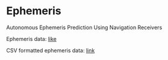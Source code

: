 # Ephemeris
Autonomous Ephemeris Prediction Using Navigation Receivers

Ephemeris data: [like](https://drive.google.com/drive/folders/1U02_0pkUMnS2T7My4cY9PIyMzTNoBRjy?usp=sharing)

CSV formatted ephemeris data: [link](https://drive.google.com/drive/folders/1I_spJwv6DMBsR7B2S0HBqIsaKY8Pym4-?usp=sharing)
